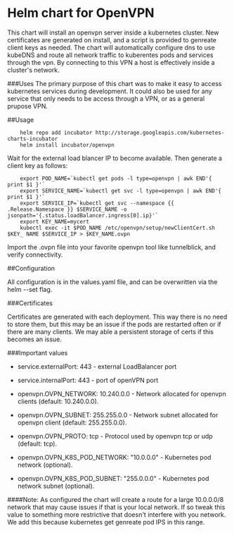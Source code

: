 # Helm chart for OpenVPN
This chart will install an openvpn server inside a kubernetes cluster.  New certificates are generated on install, and a script is provided to genreate client keys as needed.  The chart will automatically configure dns to use kubeDNS and route all network traffic to kuberentes pods and services through the vpn.  By connecting to this VPN a host is effectively inside a cluster's network.

###Uses
The primary purpose of this chart was to make it easy to access kubernetes services during development.  It could also be used for any service that only needs to be access through a VPN, or as a general prupose VPN.

##Usage

		helm repo add incubator http://storage.googleapis.com/kubernetes-charts-incubator
		helm install incubator/openvpn

Wait for the external load blancer IP to become available.  Then generate a client key as follows:

		export POD_NAME=`kubectl get pods -l type=openvpn | awk END'{ print $1 }'`
		export SERVICE_NAME=`kubectl get svc -l type=openvpn | awk END'{ print $1 }'`
		export SERVICE_IP=`kubectl get svc --namespace {{ .Release.Namespace }} $SERVICE_NAME -o jsonpath='{.status.loadBalancer.ingress[0].ip}'`
		export KEY_NAME=mycert
		kubectl exec -it $POD_NAME /etc/openvpn/setup/newClientCert.sh $KEY_ NAME $SERVICE_IP > $KEY_NAME.ovpn

Import the .ovpn file into your favorite openvpn tool like tunnelblick, and verify connectivity.

##Configuration

All configuration is in the values.yaml file, and can be overwritten via the helm --set flag.

###Certificates

Certificates are generated with each deployment.  This way there is no need to store them, but this may be an issue if the pods are restarted often or if there are many clients.  We may able a persistent storage of certs if this becomes an issue.

###Important values
* service.externalPort: 443 - external LoadBalancer port
* service.internalPort: 443 - port of openVPN port
 
* openvpn.OVPN_NETWORK: 10.240.0.0 - Network allocated for openvpn clients (default: 10.240.0.0).
* openvpn.OVPN_SUBNET:  255.255.0.0 - Network subnet allocated for openvpn client (default: 255.255.0.0).
* openvpn.OVPN_PROTO: tcp - Protocol used by openvpn tcp or udp (default: tcp).
* openvpn.OVPN_K8S_POD_NETWORK: "10.0.0.0" - Kubernetes pod network (optional).
* openvpn.OVPN_K8S_POD_SUBNET: "255.0.0.0" - Kubernetes pod network subnet (optional).

####Note: As configured the chart will create a route for a large 10.0.0.0/8 network that may cause issues if that is your local network.  If so tweak this value to something more restrictive that doesn't interfere with you network.  We add this because kubernetes get genreate pod IPS in this range.
